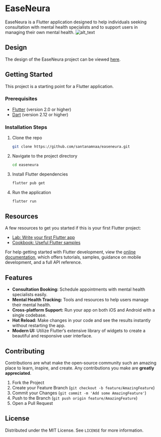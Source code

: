 # EaseNeura

EaseNeura is a Flutter application designed to help individuals seeking consultation with mental health specialists and to support users in managing their own mental health.
![alt_text](https://github.com/santanamnaa/easeneura/blob/main/EaseNeura.png)

## Design

The design of the EaseNeura project can be viewed [here](https://www.figma.com/design/JY6aeW8LtfXrjEjg9TQdp0/App-EaseNeura-Prototype?node-id=852-110&t=NSCcznXDI8Te8tGP-1).

## Getting Started

This project is a starting point for a Flutter application.

### Prerequisites

- [Flutter](https://flutter.dev/docs/get-started/install) (version 2.0 or higher)
- [Dart](https://dart.dev/get-dart) (version 2.12 or higher)

### Installation Steps

1. Clone the repo

   ```sh
   git clone https://github.com/santanamnaa/easeneura.git
   ```

2. Navigate to the project directory

   ```sh
   cd easeneura
   ```

3. Install Flutter dependencies

   ```sh
   flutter pub get
   ```

4. Run the application

   ```sh
   flutter run
   ```

## Resources

A few resources to get you started if this is your first Flutter project:

- [Lab: Write your first Flutter app](https://docs.flutter.dev/get-started/codelab)
- [Cookbook: Useful Flutter samples](https://docs.flutter.dev/cookbook)

For help getting started with Flutter development, view the [online documentation](https://docs.flutter.dev/), which offers tutorials, samples, guidance on mobile development, and a full API reference.

## Features

- **Consultation Booking:** Schedule appointments with mental health specialists easily.
- **Mental Health Tracking:** Tools and resources to help users manage their mental health.
- **Cross-platform Support:** Run your app on both iOS and Android with a single codebase.
- **Hot Reload:** Make changes in your code and see the results instantly without restarting the app.
- **Modern UI:** Utilize Flutter’s extensive library of widgets to create a beautiful and responsive user interface.

## Contributing

Contributions are what make the open-source community such an amazing place to learn, inspire, and create. Any contributions you make are **greatly appreciated**.

1. Fork the Project
2. Create your Feature Branch (`git checkout -b feature/AmazingFeature`)
3. Commit your Changes (`git commit -m 'Add some AmazingFeature'`)
4. Push to the Branch (`git push origin feature/AmazingFeature`)
5. Open a Pull Request

## License

Distributed under the MIT License. See `LICENSE` for more information.
